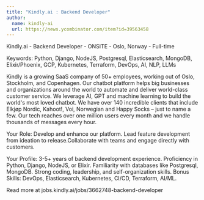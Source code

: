```yaml
---
title: "Kindly.ai : Backend Developer"
author:
  name: kindly-ai
  url: https://news.ycombinator.com/item?id=39563458
---
```

Kindly.ai - Backend Developer - ONSITE - Oslo, Norway - Full-time

Keywords: Python, Django, NodeJS, Postgresql, Elasticsearch, MongoDB, Elixir&#x2F;Phoenix, GCP, Kubernetes, Terraform, DevOps, AI, NLP, LLMs

Kindly is a growing SaaS company of 50+ employees, working out of Oslo, Stockholm, and Copenhagen. Our chatbot platform helps big businesses and organizations around the world to automate and deliver world-class customer service. We leverage AI, GPT and machine learning to build the world&#x27;s most loved chatbot. We have over 140 incredible clients that include Elkjøp Nordic, Kahoot!, Voi, Norwegian and Happy Socks – just to name a few. Our tech reaches over one million users every month and we handle thousands of messages every hour.

Your Role: Develop and enhance our platform. Lead feature development from ideation to release.Collaborate with teams and engage directly with customers.

Your Profile: 3-5+ years of backend development experience. Proficiency in Python, Django, NodeJS, or Elixir. Familiarity with databases like Postgresql, MongoDB. Strong coding, leadership, and self-organization skills. Bonus Skills: DevOps, Elasticsearch, Kubernetes, CI&#x2F;CD, Terraform, AI&#x2F;ML.

Read more at jobs.kindly.ai&#x2F;jobs&#x2F;3662748-backend-developer
